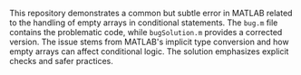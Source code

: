 This repository demonstrates a common but subtle error in MATLAB related to the handling of empty arrays in conditional statements.  The `bug.m` file contains the problematic code, while `bugSolution.m` provides a corrected version. The issue stems from MATLAB's implicit type conversion and how empty arrays can affect conditional logic.  The solution emphasizes explicit checks and safer practices.